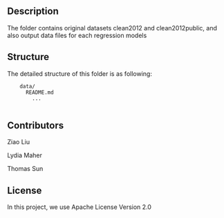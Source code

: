 ## Description
The folder contains original datasets clean2012 and clean2012public, and also output data files for each regression models

## Structure

The detailed structure of this folder is as following:

```
    data/
      README.md
        ...
       
```



## Contributors
Ziao Liu

Lydia Maher

Thomas Sun


## License

In this project, we use Apache License Version 2.0